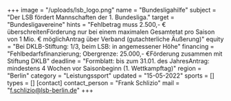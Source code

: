 +++
image = "/uploads/lsb_logo.png"
name = "Bundesligahilfe"
subject = "Der LSB fördert Mannschaften der 1. Bundesliga."
target = "Bundesligavereine"
hints = "Fehlbetrag muss 2.500,- € überschreitenFörderung nur bei einem maximalen Gesamtetat pro Saison von 1 Mio. € möglichAntrag über Verband (gutachterliche Äußerung)"
equity = "Bei DKLB-Stiftung: 1/3, beim LSB: in angemessener Höhe"
financing = "Fehlbedarfsfinanzierung; Obergrenze: 25.000,- €Förderung zusammen mit Stiftung DKLB"
deadline = "Formblatt: bis zum 31.01. des JahresAntrag: mindestens 4 Wochen vor Saisonbeginn (1. Wettkampftag)"
region = "Berlin"
category = "Leistungssport"
updated = "15-05-2022"
sports = []
types = []
[contact]
contact_person = "Frank Schlizio"
mail = "f.schlizio@lsb-berlin.de"
+++